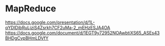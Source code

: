 # MapReduce
https://docs.google.com/presentation/d/1L-qYDlDibRuLjziS4Zsrkh7CF2uMa-2_mEHzESJA4OA
https://docs.google.com/document/d/1EGT9y72952NOAwbtiXS65_ASEs43BHDgCvpBHmLDVfY
